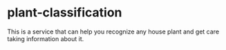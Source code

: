 # plant-classification
This is a service that can help you recognize any house plant and get care taking information about it. 
